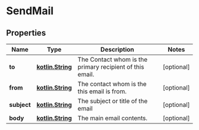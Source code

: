 # SendMail

## Properties
Name | Type | Description | Notes
------------ | ------------- | ------------- | -------------
**to** | [**kotlin.String**](.md) | The Contact whom is the primary recipient of this email. |  [optional]
**from** | [**kotlin.String**](.md) | The contact whom is the this email is from. |  [optional]
**subject** | [**kotlin.String**](.md) | The subject or title of the email |  [optional]
**body** | [**kotlin.String**](.md) | The main email contents. |  [optional]
